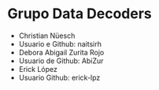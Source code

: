 # Grupo Data Decoders

- Christian Nüesch
- Usuario e Github: naitsirh
- Debora Abigail Zurita Rojo
- Usuario de Github: AbiZur
- Erick López
- Usuario Github: erick-lpz

